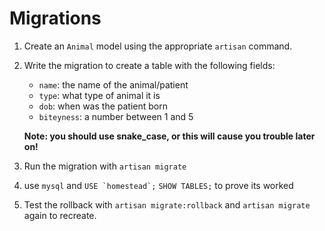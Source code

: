 # Migrations

1. Create an `Animal` model using the appropriate `artisan` command.

1. Write the migration to create a table with the following fields:
    - `name`: the name of the animal/patient
    - `type`: what type of animal it is
    - `dob`: when was the patient born
    - `biteyness`: a number between 1 and 5

    **Note: you should use snake_case, or this will cause you trouble later on!**

1. Run the migration with `artisan migrate`

1. use `mysql` and ```USE `homestead`;``` ```SHOW TABLES;``` to prove its worked

1. Test the rollback with `artisan migrate:rollback` and `artisan migrate` again to recreate.